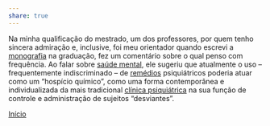 ```yaml
---  
share: true  
---  
```

  
Na minha qualificação do mestrado, um dos professores, por quem tenho sincera admiração e, inclusive, foi meu orientador quando escrevi a [monografia](../Monografia.md#) na graduação, fez um comentário sobre o qual penso com frequência. Ao falar sobre [saúde mental](../Saúde%20Mental.md#), ele sugeriu que atualmente o uso – frequentemente indiscriminado – de [remédios](../Remédios.md#) psiquiátricos poderia atuar como um “hospício químico”, como uma forma contemporânea e individualizada da mais tradicional [clínica psiquiátrica](../Clínica%20Psiquiátrica.md#) na sua função de controle e administração de sujeitos “desviantes”.  
  
[Início](./Início.md#)